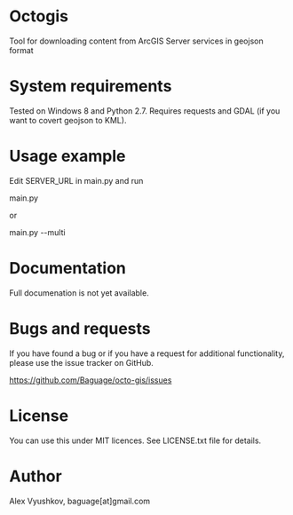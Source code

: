 Octogis
=====

Tool for downloading content from ArcGIS Server services in geojson format

# System requirements

Tested on Windows 8 and Python 2.7. Requires requests and GDAL (if you want to covert geojson to KML). 

# Usage example

Edit SERVER_URL in main.py and run

main.py 

or

main.py --multi

# Documentation

Full documenation is not yet available.


# Bugs and requests

If you have found a bug or if you have a request for additional functionality, please use the issue tracker on GitHub.

https://github.com/Baguage/octo-gis/issues

# License

You can use this under MIT licences. See LICENSE.txt file for details.

# Author

Alex Vyushkov, baguage[at]gmail.com
